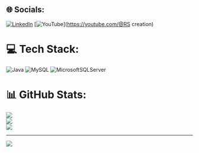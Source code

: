 
## 🌐 Socials:
[![LinkedIn](https://img.shields.io/badge/LinkedIn-%230077B5.svg?logo=linkedin&logoColor=white)](https://www.linkedin.com/in/rahul-s-445678236/) [![YouTube](https://img.shields.io/badge/YouTube-%23FF0000.svg?logo=YouTube&logoColor=white)](https://youtube.com/@RS creation) 

# 💻 Tech Stack:
![Java](https://img.shields.io/badge/java-%23ED8B00.svg?style=for-the-badge&logo=java&logoColor=white) ![MySQL](https://img.shields.io/badge/mysql-%2300f.svg?style=for-the-badge&logo=mysql&logoColor=white) ![MicrosoftSQLServer](https://img.shields.io/badge/Microsoft%20SQL%20Sever-CC2927?style=for-the-badge&logo=microsoft%20sql%20server&logoColor=white)
# 📊 GitHub Stats:
![](https://github-readme-stats.vercel.app/api?username=Rahulseenu02&theme=radical&hide_border=false&include_all_commits=false&count_private=false)<br/>
![](https://github-readme-streak-stats.herokuapp.com/?user=Rahulseenu02&theme=radical&hide_border=false)<br/>
![](https://github-readme-stats.vercel.app/api/top-langs/?username=Rahulseenu02&theme=radical&hide_border=false&include_all_commits=false&count_private=false&layout=compact)

---
[![](https://visitcount.itsvg.in/api?id=Rahulseenu02&icon=0&color=0)](https://visitcount.itsvg.in)

<!-- Proudly created with GPRM ( https://gprm.itsvg.in ) -->
